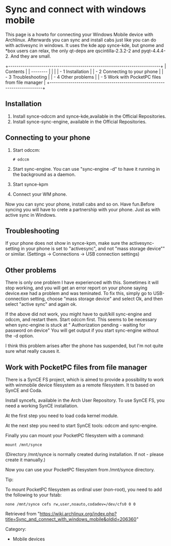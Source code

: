 Sync and connect with windows mobile
====================================

This page is a howto for connecting your Windows Mobile device with
Archlinux. Afterwards you can sync and install cabs just like you can do
with activesync in windows. It uses the kde app synce-kde, but gnome and
*box users can relax, the only qt-deps are qscintilla-2.3.2-2 and
pyqt-4.4.4-2. And they are small.

+--------------------------------------------------------------------------+
| Contents                                                                 |
| --------                                                                 |
|                                                                          |
| -   1 Installation                                                       |
| -   2 Connecting to your phone                                           |
| -   3 Troubleshooting                                                    |
| -   4 Other problems                                                     |
| -   5 Work with PocketPC files from file manager                         |
+--------------------------------------------------------------------------+

Installation
------------

1.  Install synce-odccm and synce-kde,available in the Official
    Repositories.
2.  Install synce-sync-engine, available in the Official Repositories.

Connecting to your phone
------------------------

1.  Start odccm:

        # odccm

2.  Start sync-engine. You can use "sync-engine -d" to have it running
    in the background as a daemon.
3.  Start synce-kpm
4.  Connect your WM phone.

Now you can sync your phone, install cabs and so on. Have fun.Before
syncing you will have to crete a partnership with your phone. Just as
with active sync in Windows.

Troubleshooting
---------------

If your phone does not show in synce-kpm, make sure the
activesync-setting in your phone is set to "activesync", and not "mass
storage device"" or similar. (Settings → Connections → USB connection
settings)

Other problems
--------------

There is only one problem I have experienced with this. Sometimes it
will stop working, and you will get an error report on your phone saying
device.exe had a problem and was teminated. To fix this, simply go to
USB-connection setting, choose "mass storage device" and select Ok, and
then select "active sync" and again ok.

If the above did not work, you might have to quit/kill sync-engine and
odccm, and restart them. Start odccm first. This seems to be necessary
when sync-engine is stuck at " Authorization pending - waiting for
password on device" You will get output if you start sync-engine without
the -d option.

I think this problem arises after the phone has suspended, but I'm not
quite sure what really causes it.

Work with PocketPC files from file manager
------------------------------------------

There is a SynCE FS project, which is aimed to provide a possibility to
work with winmobile device filesystem as a remote filesystem. It ts
based on SynCE and Coda.

Install syncefs, available in the Arch User Repository. To use SynCE FS,
you need a working SynCE installation.

At the first step you need to load coda kernel module.

At the next step you need to start SynCE tools: odccm and sync-engine.

Finally you can mount your PocketPC filesystem with a command:

    mount /mnt/synce

(Directory /mnt/synce is normally created during installation. If not -
please create it manually.)

Now you can use your PocketPC filesystem from /mnt/synce directory.

Tip:

To mount PocketPC filesystem as ordinal user (non-root), you need to add
the following to your fstab:

    none /mnt/synce cefs rw,user,noauto,codadev=/dev/cfs0 0 0

Retrieved from
"https://wiki.archlinux.org/index.php?title=Sync_and_connect_with_windows_mobile&oldid=206360"

Category:

-   Mobile devices

